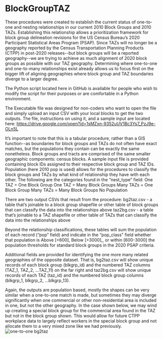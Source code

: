 # BlockGroupTAZ

These procedures were created to establish the current status of one-to-one and nesting relationships in our current 2010 Block Groups and 2010 TAZs. Establishing this relationship allows a prioritization framework for block group delineation revisions for the US Census Bureau’s 2020 Participant Statistical Areas Program (PSAP). Since TAZs will no longer be a geography reported by the Census Transportation Planning Products (CTPP) in post-2020 releases--but block groups will be a reported geography--we are trying to achieve as much alignment of 2020 block groups as possible with our TAZ geography. Determining where one-to-one and one-to-many relationships exist already allows us to focus first on the bigger lift of aligning geographies where block group and TAZ boundaries diverge to a larger degree.

The Python script located here in GitHub is available for people who wish to modify the script for their purposes or are comfortable in a Python environment. 

The Executable file was designed for non-coders who want to open the file and simply upload an input CSV with your local blocks to get the two outputs. The file, instructions on using it, and a sample input are located here: https://drive.google.com/open?id=1sMZxn-9352uUV1Bc3Ys7_PzJ9e-OLn5L

It’s important to note that this is a tabular procedure, rather than a GIS function--as boundaries for block groups and TAZs do not often have exact matches, but the populations they contain can be exactly the same nonetheless. Block groups and tracts are comprised of the same smaller geographic components: census blocks. A sample input file is provided containing block IDs assigned to their respective block group and TAZ IDs. Population (here 2010 pop is used) allows for the procedures to classify the block groups and TAZs by what kind of relationship they have with each other. The following are the categories found in the “nest_type” field:
One TAZ = One Block Group
One TAZ = Many Block Groups
Many TAZs = One Block Group
Many TAZs = Many Block Groups
No Population

There are two output CSVs that result from the procedure:
bg2taz.csv - a table that’s joinable to a block group shapefile or other table of block groups that can classify the data into the relationships above
taz2bg.csv - a table that’s joinable to a TAZ shapefile or other table of TAZs that can classify the data into the relationships above

Beyond the relationship classifications, these tables will sum the population of each record (“pop” field) and indicate in the “pop_class” field whether that population is 
Above [<600], 
Below [>3000],, 
or within [600-3000]
the population thresholds for standard block groups in the 2020 PSAP criteria. 

Additional fields are provided for identifying the one more many related geographies of the opposite dataset. That is, bg2taz.csv will show unique records of each block group (blkgrp_id) and the numbered TAZ columns (TAZ_1, TAZ_2, ...TAZ_11) on the far right and taz2bg.csv will show unique records of each TAZ (taz_id) and the numbered block group columns (blkgrp_1, blkgrp_2, ...blkgrp_13).

Again, the outputs are population based, mostly the shapes can be very similar when a one-to-one match is made, but sometimes they may diverge significantly when one commercial or other non-residential area is included in one, but not the other geography. In the case shown below, we may wind up creating a special block group for the commercial area found in the TAZ but not in the block group shown. This would allow for future CTPP workplace data to largely reflect workers in the special block group and not allocate them to a very mixed zone like we had previously. 
![one-to-one bg2taz](https://user-images.githubusercontent.com/27835348/52009381-c7628280-24a0-11e9-85d0-de898a6e7e36.png)

